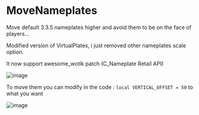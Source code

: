 # MoveNameplates
Move default 3.3.5 nameplates higher and avoid them to be on the face of players...

Modified version of VirtualPlates, i just removed other nameplates scale option.

It now support awesome_wotlk patch (C_Nameplate Retail API)

![image](https://github.com/user-attachments/assets/6a5c10bd-61fd-4672-a7dc-8b9510ae708a)

To move them you can modify in the code : `local VERTICAL_OFFSET = 50` to what you want

![image](https://github.com/user-attachments/assets/0fdce104-9544-4a43-9e14-1606dc9c44ab)
